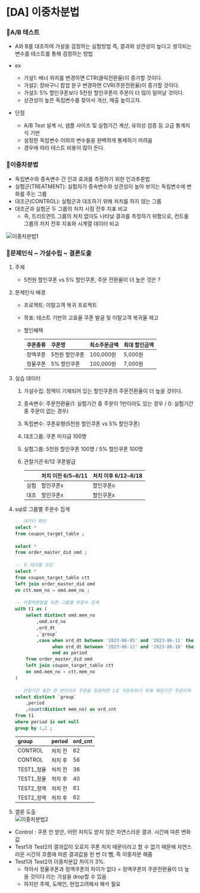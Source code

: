 # [DA] 이중차분법
### 📍A/B 테스트

- A와 B를 대조하여 가설을 검정하는 실험방법
    즉, 결과와 상관성이 높다고 생각되는 변수를 테스트를 통해 검정하는 방법
    
- ex
    - 가설1: 배너 위치를 변경하면 CTR(클릭전환율)이 증가할 것이다.
    - 가설2: 장바구니 팝업 문구 변경하면 CVR(주문전환율)이 증가할 것이다.
    - 가설3: 5% 할인쿠폰보다 5천원 할인쿠폰이 주문이 더 많이 일어날 것이다.
    - 상관성이 높은 독립변수를 찾아서 개선, 매출 높이고자.
- 단점
    - A/B Test 설계 시, 샘플 사이즈 및 실험기간 계산, 유의성 검증 등 고급 통계지식 기반
    - 설정한 독립변수 이외의 변수들을 완벽하게 통제하기 어려움
    - 경우에 따라 테스트 비용이 많이 든다.

### 📍이중차분법

- 독립변수와 종속변수 간 인과 효과를 측정하기 위한 인과추론법
- 실험군(TREATMENT): 실험자가 종속변수와 상관성이 높아 보이는 독립변수에 변화를 주는 그룹
- 대조군(CONTROL): 실험군과 대조하기 위해 처치를 하지 않는 그룹
- 대조군과 실험군 두 그룹의 처치 시점 전후 지표 비교
    - 즉, 트리트먼트 그룹의 처치 없이도 나타날 결과를 측정하기 위함으로, 컨트롤 그룹의 처치 전후 지표와 시계열 데이터 비교

![이중차분법1](이중차분법1.png)

### 📍문제인식 ~ 가설수립 ~ 결론도출

1. 주제
    - 5천원 할인쿠폰 vs 5% 할인쿠폰, 주문 전환율이 더 높은 것은 ?
2. 문제인식 배경
    - 프로젝트: 이탈고객 복귀 프로젝트
    - 목표: 테스트 기반의 고효율 쿠폰 발굴 및 이탈고객 복귀율 제고
    - 할인혜택
        
        
        | **쿠폰종류** | **쿠폰명** | **최소주문금액** | **최대 할인금액** |
        | --- | --- | --- | --- |
        | 정액쿠폰 | 5천원 할인쿠폰 | 100,000원 | 5,000원 |
        | 정율쿠폰 | 5% 할인쿠폰 | 100,000원 | 7,000원 |
3. 실습 데이터 
    1. 가설수립: 정액이 기재되어 있는 할인쿠폰의 주문전환율이 더 높을 것이다.
    2. 종속변수: 주문전환율(1: 실험기간 중 주문이 1번이라도 있는 경우 / 0: 실험기간 중 주문이 없는 경우)
    3. 독립변수: 쿠폰유형(5천원 할인쿠폰 vs 5% 할인쿠폰)
    4. 대조그룹: 쿠폰 미지급 100명
    5. 실험그룹: 5천원 할인쿠폰 100명 / 5% 할인쿠폰 100명
    6. 관찰기관 6/12 쿠폰발급
        
        
        |  | 처치 이전 6/5~6/11 | 처치 이후 6/12~6/18  |
        | --- | --- | --- |
        | 실험 | 할인쿠폰x | 할인쿠폰o |
        | 대조 | 할인쿠폰x | 할인쿠폰x |
4. sql로 그룹별 주문수 집계
    
    ```sql
    -- 데이터 확인
    select * 
    from coupon_target_table ; 
    
    select *
    from order_master_did omd ; 
    
    -- 두 테이블 조인
    select *
    from coupon_target_table ctt 
    left join order_master_did omd
    on ctt.mem_no = omd.mem_no ;
    
    -- 이중차분법을 위한 그룹별 주문수 집계
    with t1 as (
    	select distinct omd.mem_no
    		,omd.ord_no
    		,ord_dt
    		,`group`
    		,case when ord_dt between '2023-06-05' and '2023-06-11' then '처치 전'
    			  when ord_dt between '2023-06-12' and '2023-06-18' then '처치 후' 
    			  end as period
    	from order_master_did omd 
    	left join coupon_target_table ctt
    	on omd.mem_no = ctt.mem_no
    )
    
    -- 관찰기간 동안 한 번이라도 주문을 완료하면 1로 카운트하기 위해 해당기간 주문이력 고객 unique count
    select distinct `group`
    	,period
    	,count(distinct mem_no) as ord_cnt
    from t1
    where period is not null
    group by 1,2 ;
    ```
    | group        | period | ord_cnt |
    |-------------|--------|--------|
    | CONTROL     | 처치 전 | 62     |
    | CONTROL     | 처치 후 | 56     |
    | TEST1_정율  | 처치 전 | 36     |
    | TEST1_정율  | 처치 후 | 40     |
    | TEST2_정액  | 처치 전 | 61     |
    | TEST2_정액  | 처치 후 | 62     |

    
5. 결론 도출  <br>
![이중차분법2](이중차분법2.png)
- Control : 쿠폰 안 받은, 어떤 처치도 받지 않은 자연스러운 결과. 시간에 따른 변화값
- Test1과 Test2의 결과값이 오로지 쿠폰 처치 때문이라고 할 수 없기 때문에 자연스러운 시간의 흐름에 따른 결과값을 한 번 더 뺌, 즉 이중차분 해줌
- Test1과 Test2의 이중차분값 차이가 3%.
    - 작아서 정율쿠폰과 정액쿠폰의 차이가 없다 = 정액쿠폰의 주문전환율이 더 높을 것이다 라는 가설을 drop할 수 있음
    - 하지만 주제, 도메인, 현업고려해서 해석 필요
 


